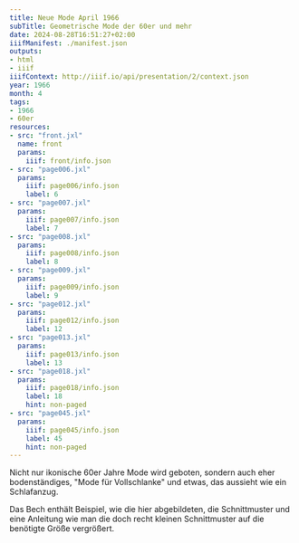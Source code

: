 ```yaml
---
title: Neue Mode April 1966
subTitle: Geometrische Mode der 60er und mehr
date: 2024-08-28T16:51:27+02:00
iiifManifest: ./manifest.json
outputs:
- html
- iiif
iiifContext: http://iiif.io/api/presentation/2/context.json
year: 1966
month: 4
tags:
- 1966
- 60er
resources:
- src: "front.jxl"
  name: front
  params:
    iiif: front/info.json
- src: "page006.jxl"
  params:
    iiif: page006/info.json
    label: 6
- src: "page007.jxl"
  params:
    iiif: page007/info.json
    label: 7
- src: "page008.jxl"
  params:
    iiif: page008/info.json
    label: 8
- src: "page009.jxl"
  params:
    iiif: page009/info.json
    label: 9
- src: "page012.jxl"
  params:
    iiif: page012/info.json
    label: 12
- src: "page013.jxl"
  params:
    iiif: page013/info.json
    label: 13
- src: "page018.jxl"
  params:
    iiif: page018/info.json
    label: 18
    hint: non-paged
- src: "page045.jxl"
  params:
    iiif: page045/info.json
    label: 45
    hint: non-paged
---
```

Nicht nur ikonische 60er Jahre Mode wird geboten, sondern auch eher bodenständiges, "Mode für Vollschlanke" und etwas, das aussieht wie ein Schlafanzug.
<!--more-->
Das Bech enthält Beispiel, wie die hier abgebildeten, die Schnittmuster und eine Anleitung wie man die doch recht kleinen Schnittmuster auf die benötigte Größe vergrößert.
